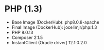 # PHP (1.3)

- Base Image (DockerHub): php8.0.8-apache
- Final Image (DockerHub): jocelimjr/php:1.3
- PHP 8.0.13
- Composer 2.1.5
- InstantClient (Oracle driver) 12.1.0.2.0
